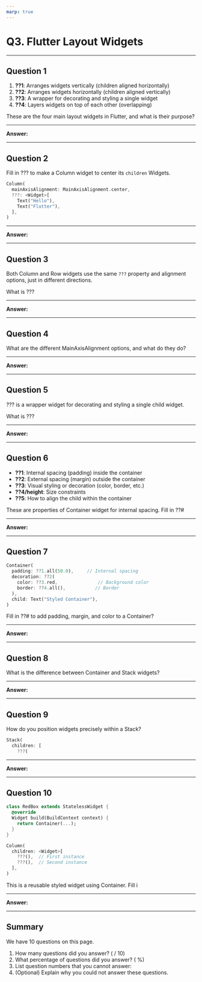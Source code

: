 ```yaml
---
marp: true
---
```


# Q3. Flutter Layout Widgets

---

## Question 1

1. **??1**: Arranges widgets vertically (children aligned horizontally)
2. **??2**: Arranges widgets horizontally (children aligned vertically)  
3. **??3**: A wrapper for decorating and styling a single widget
4. **??4**: Layers widgets on top of each other (overlapping)

These are the four main layout widgets in Flutter, and what is their purpose?

---

**Answer:**

---

## Question 2

Fill in ??? to make a Column widget to center its `children` Widgets.

```dart
Column(
  mainAxisAlignment: MainAxisAlignment.center,
  ???: <Widget>[
    Text("Hello"),
    Text("Flutter"),
  ],
)
```

---

**Answer:**

---

## Question 3

Both Column and Row widgets use the same `???` property and alignment options, just in different directions.

What is ???

---

**Answer:**

---

## Question 4

What are the different MainAxisAlignment options, and what do they do?

---

**Answer:**

---

## Question 5

??? is a wrapper widget for decorating and styling a single child widget.

What is ???

---

**Answer:**

---

## Question 6

- **??1**: Internal spacing (padding) inside the container
- **??2**: External spacing (margin) outside the container  
- **??3**: Visual styling or decoration (color, border, etc.)
- **??4/height**: Size constraints
- **??5**: How to align the child within the container

These are properties of Container widget for internal spacing. Fill in ??#

---

**Answer:**

---

## Question 7

```dart
Container(
  padding: ??1.all(50.0),     // Internal spacing
  decoration: ??2(
    color: ??3.red,               // Background color
    border: ??4.all(),           // Border
  ),
  child: Text("Styled Container"),
)
```

Fill in ??# to add padding, margin, and color to a Container?

---

**Answer:**

---

## Question 8

What is the difference between Container and Stack widgets?

---

**Answer:**

---

## Question 9

How do you position widgets precisely within a Stack?

```dart
Stack(
  children: [
    ???(
```

---

**Answer:**

---

## Question 10

```dart
class RedBox extends StatelessWidget {
  @override
  Widget build(BuildContext context) {
    return Container(...);
  }
}

Column(
  children: <Widget>[
    ???(),  // First instance
    ???(),  // Second instance
  ],
)
```

This is a reusable styled widget using Container. Fill i

---

**Answer:**

---

## Summary

We have 10 questions on this page.

1. How many questions did you answer? ( / 10)
2. What percentage of questions did you answer? (  %)
3. List question numbers that you cannot answer:
4. (Optional) Explain why you could not answer these questions.
